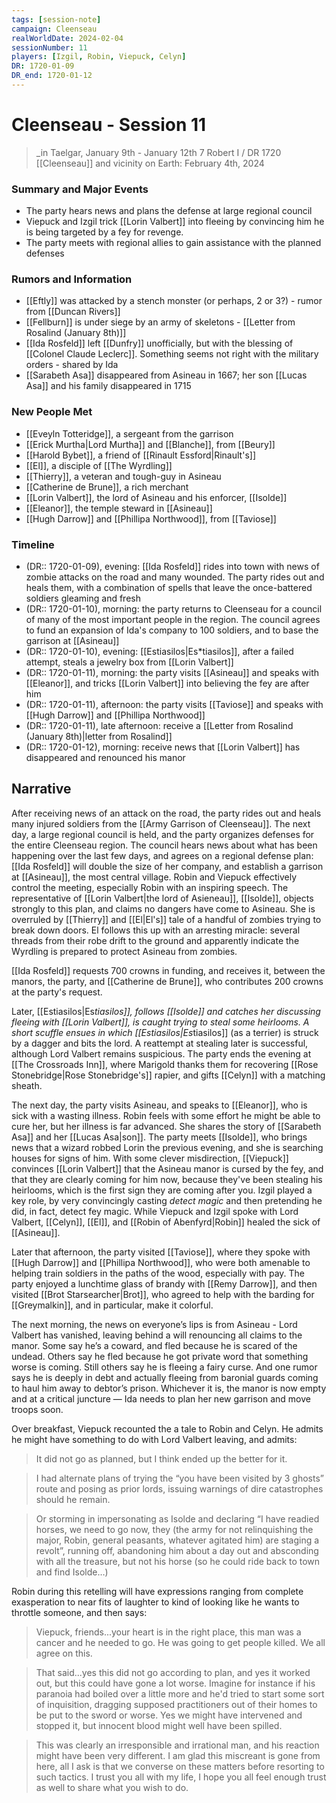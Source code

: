 ```yaml
---
tags: [session-note]
campaign: Cleenseau
realWorldDate: 2024-02-04
sessionNumber: 11
players: [Izgil, Robin, Viepuck, Celyn]
DR: 1720-01-09
DR_end: 1720-01-12
---
```

# Cleenseau - Session 11
>_in Taelgar, January 9th - January 12th
>7 Robert I / DR 1720
>[[Cleenseau]] and vicinity
>on Earth: February 4th, 2024

### Summary and Major Events

* The party hears news and plans the defense at large regional council
* Viepuck and Izgil trick [[Lorin Valbert]] into fleeing by convincing him he is being targeted by a fey for revenge. 
* The party meets with regional allies to gain assistance with the planned defenses
### Rumors and Information

* [[Eftly]] was attacked by a stench monster (or perhaps, 2 or 3?) - rumor from [[Duncan Rivers]]
* [[Fellburn]] is under siege by an army of skeletons - [[Letter from Rosalind (January 8th)]]
* [[Ida Rosfeld]] left [[Dunfry]] unofficially, but with the blessing of [[Colonel Claude Leclerc]]. Something seems not right with the military orders - shared by Ida
* [[Sarabeth Asa]] disappeared from Asineau in 1667; her son [[Lucas Asa]] and his family disappeared in 1715
### New People Met
* [[Eveyln Totteridge]], a sergeant from the garrison
* [[Erick Murtha|Lord Murtha]] and [[Blanche]], from [[Beury]]
* [[Harold Bybet]], a friend of [[Rinault Essford|Rinault's]]
* [[El]], a disciple of [[The Wyrdling]]
* [[Thierry]], a veteran and tough-guy in Asineau
* [[Catherine de Brune]], a rich merchant
* [[Lorin Valbert]], the lord of Asineau and his enforcer, [[Isolde]]
* [[Eleanor]], the temple steward in [[Asineau]]
* [[Hugh Darrow]] and [[Phillipa Northwood]], from [[Taviose]]

### Timeline
* (DR:: 1720-01-09), evening: [[Ida Rosfeld]] rides into town with news of zombie attacks on the road and many wounded. The party rides out and heals them, with a combination of spells that leave the once-battered soldiers gleaming and fresh
* (DR:: 1720-01-10), morning: the party returns to Cleenseau for a council of many of the most important people in the region. The council agrees to fund an expansion of Ida's company to 100 soldiers, and to base the garrison at [[Asineau]]
* (DR:: 1720-01-10), evening: [[Estiasilos|Es*tiasilos]], after a failed attempt, steals a jewelry box from [[Lorin Valbert]]
* (DR:: 1720-01-11), morning: the party visits [[Asineau]] and speaks with [[Eleanor]], and tricks [[Lorin Valbert]] into believing the fey are after him
* (DR:: 1720-01-11), afternoon: the party visits [[Taviose]] and speaks with [[Hugh Darrow]] and [[Phillipa Northwood]]
* (DR:: 1720-01-11), late afternoon: receive a [[Letter from Rosalind (January 8th)|letter from Rosalind]]
* (DR:: 1720-01-12), morning: receive news that [[Lorin Valbert]] has disappeared and renounced his manor
## Narrative

After receiving news of an attack on the road, the party rides out and heals many injured soldiers from the [[Army Garrison of Cleenseau]]. The next day, a large regional council is held, and the party organizes defenses for the entire Cleenseau region. The council hears news about what has been happening over the last few days, and agrees on a regional defense plan: [[Ida Rosfeld]] will double the size of her company, and establish a garrison at [[Asineau]], the most central village. Robin and Viepuck effectively control the meeting, especially Robin with an inspiring speech. The representative of [[Lorin Valbert|the lord of Asieneau]], [[Isolde]], objects strongly to this plan, and claims no dangers have come to Asineau. She is overruled by [[Thierry]] and [[El|El's]] tale of a handful of zombies trying to break down doors. El follows this up with an arresting miracle: several threads from their robe drift to the ground and apparently indicate the Wyrdling is prepared to protect Asineau from zombies. 

[[Ida Rosfeld]] requests 700 crowns in funding, and receives it, between the manors, the party, and [[Catherine de Brune]], who contributes 200 crowns at the party's request.

Later, [[Estiasilos|Es*tiasilos]], follows [[Isolde]] and catches her discussing fleeing with [[Lorin Valbert]], is caught trying to steal some heirlooms. A short scuffle ensues in which [[Estiasilos|Es*tiasilos]] (as a terrier) is struck by a dagger and bits the lord. A reattempt at stealing later is successful, although Lord Valbert remains suspicious. The party ends the evening at [[The Crossroads Inn]], where Marigold thanks them for recovering [[Rose Stonebridge|Rose Stonebridge's]] rapier, and gifts [[Celyn]] with a matching sheath. 

The next day, the party visits Asineau, and speaks to [[Eleanor]], who is sick with a wasting illness. Robin feels with some effort he might be able to cure her, but her illness is far advanced. She shares the story of [[Sarabeth Asa]] and her [[Lucas Asa|son]]. The party meets [[Isolde]], who brings news that a wizard robbed Lorin the previous evening, and she is searching houses for signs of him. With some clever misdirection, [[Viepuck]] convinces [[Lorin Valbert]] that the Asineau manor is cursed by the fey, and that they are clearly coming for him now, because they've been stealing his heirlooms, which is the first sign they are coming after you. Izgil played a key role, by very convincingly casting *detect magic* and then pretending he did, in fact, detect fey magic.  While Viepuck and Izgil spoke with Lord Valbert, [[Celyn]], [[El]], and [[Robin of Abenfyrd|Robin]] healed the sick of [[Asineau]].

Later that afternoon, the party visited [[Taviose]], where they spoke with [[Hugh Darrow]] and [[Phillipa Northwood]], who were both amenable to helping train soldiers in the paths of the wood, especially with pay. The party enjoyed a lunchtime glass of brandy with [[Remy Darrow]], and then visited [[Brot Starsearcher|Brot]], who agreed to help with the barding for [[Greymalkin]], and in particular, make it colorful.

The next morning, the news on everyone’s lips is from Asineau - Lord Valbert has vanished, leaving behind a will renouncing all claims to the manor. Some say he’s a coward, and fled because he is scared of the undead. Others say he fled because he got private word that something worse is coming. Still others say he is fleeing a fairy curse. And one rumor says he is deeply in debt and actually fleeing from baronial guards coming to haul him away to debtor’s prison. Whichever it is, the manor is now empty and at a critical juncture — Ida needs to plan her new garrison and move troops soon.

Over breakfast, Viepuck recounted the a tale to Robin and Celyn. He admits he might have something to do with Lord Valbert leaving, and admits:

> It did not go as planned, but I think ended up the better for it.   
   
  > I had alternate plans of trying the “you have been visited by 3 ghosts” route and posing as prior lords, issuing warnings of dire catastrophes should he remain.   
  
> Or storming in impersonating as Isolde and declaring “I have readied horses, we need to go now, they (the army for not relinquishing the major, Robin, general peasants, whatever agitated him) are staging a revolt”, running off, abandoning him about a day out and absconding with all the treasure, but not his horse (so he could ride back to town and find Isolde…)

Robin during this retelling will have expressions ranging from complete exasperation to near fits of laughter to kind of looking like he wants to throttle someone, and then says:  
  
> Viepuck, friends...your heart is in the right place, this man was a cancer and he needed to go. He was going to get people killed. We all agree on this.  
  
> That said...yes this did not go according to plan, and yes it worked out, but this could have gone a lot worse. Imagine for instance if his paranoia had boiled over a little more and he'd tried to start some sort of inquisition, dragging supposed practitioners out of their homes to be put to the sword or worse. Yes we might have intervened and stopped it, but innocent blood might well have been spilled.  
  
> This was clearly an irresponsible and irrational man, and his reaction might have been very different. I am glad this miscreant is gone from here, all I ask is that we converse on these matters before resorting to such tactics. I trust you all with my life, I hope you all feel enough trust as well to share what you wish to do.
